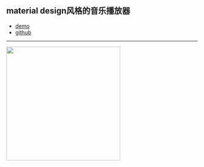 ## material design风格的音乐播放器
- [demo](https://htmlpreview.github.io/?https://github.com/zc95/music/blob/master/index.html)
- [github](https://github.com/zc95/music)
---------


<img src="https://ws4.sinaimg.cn/large/006tNc79gy1fol607n8bgj31401z47be.jpg" height="300">
